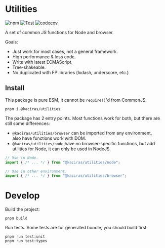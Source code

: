 # Utilities

![npm](https://img.shields.io/npm/v/@kaciras/utilities)
[![Test](https://github.com/Kaciras/utilities/actions/workflows/test.yml/badge.svg)](https://github.com/Kaciras/utilities/actions/workflows/test.yml)
[![codecov](https://codecov.io/gh/Kaciras/utilities/branch/master/graph/badge.svg?token=LVN4Y86T39)](https://codecov.io/gh/Kaciras/utilities)

A set of common JS functions for Node and browser.

Goals:

* Just work for most cases, not a general framework.
* High performance & less code.
* Write with latest ECMAScript.
* Tree-shakeable.
* No duplicated with FP libraries (lodash, underscore, etc.)

## Install

This package is pure ESM, it cannot be `require()`'d from CommonJS.

```
pnpm i @kaciras/utilities
```

The package has 2 entry points. Most functions work for both, but there are still some differences:

* `@kaciras/utilities/browser` can be imported from any environment, also have functions work with DOM.
* `@kaciras/utilities/node` have no browser-specific functions, but add utilities for Node, it can only be used in NodeJS.

```javascript
// Use in Node.
import { /* ... */ } from "@kaciras/utilities/node";

// Use in other environment.
import { /* ... */ } from "@kaciras/utilities/browser";
```

# Develop

Build the project:

```
pnpm build
```

Run tests. Some tests are for generated bundle, you should build first.

```
pnpm run test:unit
pnpm run test:types
```
